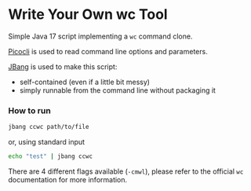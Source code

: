 # Write Your Own wc Tool

Simple Java 17 script implementing a `wc` command clone. 

[Picocli](https://picocli.info/) is used to read command line options and parameters.

[JBang](https://www.jbang.dev/) is used to make this script:
* self-contained (even if a little bit messy)
* simply runnable from the command line without packaging it

### How to run

```bash
jbang ccwc path/to/file
```
or, using standard input
```bash
echo "test" | jbang ccwc
```

There are 4 different flags available (`-cmwl`), please refer to the official `wc` documentation for more information.
